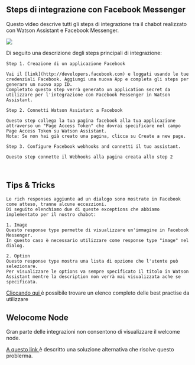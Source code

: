## Steps di integrazione con Facebook Messenger

 Questo video descrive tutti gli steps di integrazione tra il chabot realizzato con Watson Assistant e Facebook Messenger.
 
 [![](http://img.youtube.com/vi/8o-FFU5sYNM/0.jpg)](http://www.youtube.com/watch?v=8o-FFU5sYNM "")

 Di seguito una descrizione degli steps principali di integrazione:

```
Step 1. Creazione di un applicazione Facebook

Vai il [link](http://developers.facebook.com) e loggati usando le tue credenziali Facebook. Aggiungi una nuova App e completa gli steps per generare un nuovo app ID.
Completato questo step verrà generato un application secret da utilizzare per l'integrazione con Facebook Messenger in Watson Assistant.

Step 2. Connetti Watson Assistant a Facebook

Questo step collega la tua pagina facebook alla tua applicazione attraverso un "Page Access Token" che dovrai specificare nel campo Page Access Token su Watson Assistant.
Nota: Se non hai già creato una pagina, clicca su Create a new page.

Step 3. Configure Facebook webhooks and connetti il tuo assistant.

Questo step connette il Webhooks alla pagina creata allo step 2



```

## Tips & Tricks

```
Le rich responses aggiunte ad un dialogo sono mostrate in Facebook come atteso, tranne alcune eccezzioni.
Di seguito elenchiamo due di queste exceptions che abbiamo implementato per il nostro chabot:

1. Image
Questo response type permette di visualizzare un'immagine in Facebook Messenger.
In questo caso è necessario utilizzare come response type "image" nel dialog.

2. Option
Questo response type mostra una lista di opzione che l'utente può selezionare.
Per visualizzare le options va sempre specificato il titolo in Watson Assistant mentre la description non verrà mai visualizzata ache se specificata.

```

[Cliccando qui ](https://cloud.ibm.com/docs/services/assistant?topic=assistant-deploy-facebook#deploy-facebook=) è possibile trovare un elenco completo delle best practise da utilizzare

## Welocome Node
Gran parte delle integrazioni non consentono di visualizzare il welcome node.

[A questo link ](https://cloud.ibm.com/docs/services/assistant?topic=assistant-dialog-start) è descritto una soluzione alternativa che risolve questo problerma.
